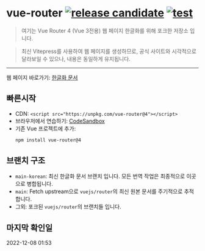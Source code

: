 # vue-router [![release candidate](https://img.shields.io/npm/v/vue-router.svg)](https://www.npmjs.com/package/vue-router) [![test](https://github.com/vuejs/router/actions/workflows/test.yml/badge.svg)](https://github.com/vuejs/router/actions/workflows/test.yml)

> 여기는 Vue Router 4 (Vue 3전용) 웹 페이지 한글화를 위해 포크한 저장소 입니다.

> 최신 Vitepress를 사용하여 웹 페이지를 생성하므로,
  공식 사이트와 시각적으로 달라보일 수 있으나,
  내용은 동일하게 유지됩니다.

---

웹 페이지 바로가기: [한글화 문서](https://router.vuejs.kr/)

## 빠른시작

- CDN: `<script src="https://unpkg.com/vue-router@4"></script>`
- 브라우저에서 연습하기: [CodeSandbox](https://codesandbox.io/s/vue-router-4-reproduction-hb9lh)
- 기존 Vue 프로젝트에 추가:
  ```bash
  npm install vue-router@4
  ```

## 브랜치 구조

- `main-korean`: 최신 한글화 문서 브랜치 입니다. 모든 번역 작업은 최종적으로 이곳으로 병합됩니다.
- `main`: Fetch upstream으로 `vuejs/router`의 최신 원본 문서를 주기적으로 추적합니다.
- 그외: 포크된 `vuejs/router`의 브랜치들 입니다.

## 마지막 확인일

2022-12-08 01:53
